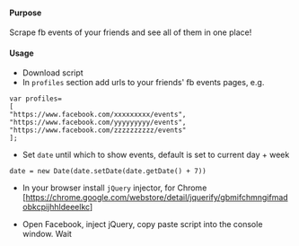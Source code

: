 #### Purpose

Scrape fb events of your friends and see all of them in one place!

#### Usage

* Download script
* In `profiles` section add urls to your friends' fb events pages, e.g.

```
var profiles= 
[
"https://www.facebook.com/xxxxxxxxx/events",
"https://www.facebook.com/yyyyyyyyy/events",
"https://www.facebook.com/zzzzzzzzzz/events"
];
```

* Set `date` until which to show events, default is set to current day + week
```
date = new Date(date.setDate(date.getDate() + 7))
```
* In your browser install `jQuery` injector, for Chrome [https://chrome.google.com/webstore/detail/jquerify/gbmifchmngifmadobkcpijhhldeeelkc]

* Open Facebook, inject jQuery, copy paste script into the console window. Wait

